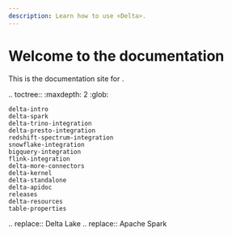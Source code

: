 ```yaml
---
description: Learn how to use <Delta>.
---
```


<a id="delta-guide"></a>

# Welcome to the <Delta> documentation

This is the documentation site for <Delta>.

.. toctree::
    :maxdepth: 2
    :glob:

    delta-intro
    delta-spark
    delta-trino-integration
    delta-presto-integration
    redshift-spectrum-integration
    snowflake-integration
    bigquery-integration
    flink-integration
    delta-more-connectors
    delta-kernel
    delta-standalone
    delta-apidoc
    releases
    delta-resources
    table-properties


.. <Delta> replace:: Delta Lake
.. <AS> replace:: Apache Spark
